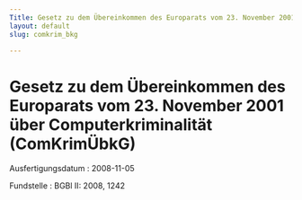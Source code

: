 ```yaml
---
Title: Gesetz zu dem Übereinkommen des Europarats vom 23. November 2001 über Computerkriminalität
layout: default
slug: comkrim_bkg

---
```


# Gesetz zu dem Übereinkommen des Europarats vom 23. November 2001 über Computerkriminalität (ComKrimÜbkG)

Ausfertigungsdatum
:   2008-11-05

Fundstelle
:   BGBl II: 2008, 1242

